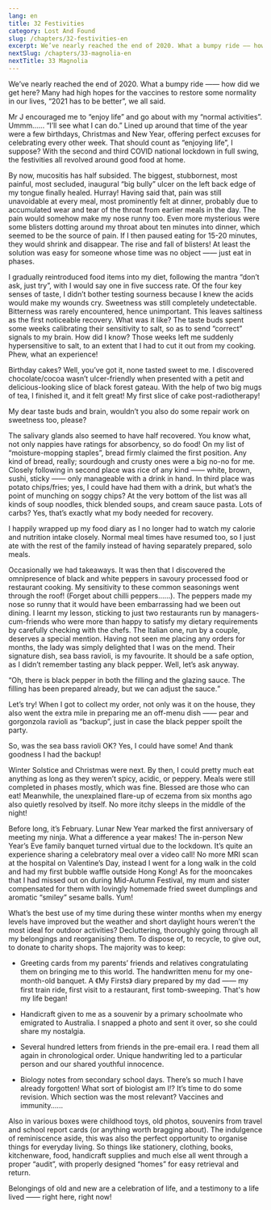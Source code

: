 ```yaml
---
lang: en
title: 32 Festivities
category: Lost And Found
slug: /chapters/32-festivities-en
excerpt: We’ve nearly reached the end of 2020. What a bumpy ride —— how did we get here? Many had high hopes for the vaccines to restore some normality in our lives
nextSlug: /chapters/33-magnolia-en
nextTitle: 33 Magnolia
---
```


We’ve nearly reached the end of 2020. What a bumpy ride —— how did we get here? Many had high hopes for the vaccines to restore some normality in our lives, “2021 has to be better”, we all said.

Mr J encouraged me to “enjoy life” and go about with my “normal activities”. Ummm...... “I’ll see what I can do.” Lined up around that time of the year were a few birthdays, Christmas and New Year, offering perfect excuses for celebrating every other week. That should count as “enjoying life”, I suppose? With the second and third COVID national lockdown in full swing, the festivities all revolved around good food at home.

By now, mucositis has half subsided. The biggest, stubbornest, most painful, most secluded, inaugural “big bully” ulcer on the left back edge of my tongue finally healed. Hurray! Having said that, pain was still unavoidable at every meal, most prominently felt at dinner, probably due to accumulated wear and tear of the throat from earlier meals in the day. The pain would somehow make my nose runny too. Even more mysterious were some blisters dotting around my throat about ten minutes into dinner, which seemed to be the source of pain. If I then paused eating for 15-20 minutes, they would shrink and disappear. The rise and fall of blisters! At least the solution was easy for someone whose time was no object —— just eat in phases.

I gradually reintroduced food items into my diet, following the mantra “don’t ask, just try”, with I would say one in five success rate. Of the four key senses of taste, I didn’t bother testing sourness because I knew the acids would make my wounds cry. Sweetness was still completely undetectable. Bitterness was rarely encountered, hence unimportant. This leaves saltiness as the first noticeable recovery. What was it like? The taste buds spent some weeks calibrating their sensitivity to salt, so as to send “correct” signals to my brain. How did I know? Those weeks left me suddenly hypersensitive to salt, to an extent that I had to cut it out from my cooking. Phew, what an experience!

Birthday cakes? Well, you’ve got it, none tasted sweet to me. I discovered chocolate/cocoa wasn’t ulcer-friendly when presented with a petit and delicious-looking slice of black forest gateau. With the help of two big mugs of tea, I finished it, and it felt great! My first slice of cake post-radiotherapy!

My dear taste buds and brain, wouldn’t you also do some repair work on sweetness too, please?

The salivary glands also seemed to have half recovered. You know what, not only nappies have ratings for absorbency, so do food! On my list of “moisture-mopping staples”, bread firmly claimed the first position. Any kind of bread, really; sourdough and crusty ones were a big no-no for me. Closely following in second place was rice of any kind —— white, brown, sushi, sticky —— only manageable with a drink in hand. In third place was potato chips/fries; yes, I could have had them with a drink, but what’s the point of munching on soggy chips? At the very bottom of the list was all kinds of soup noodles, thick blended soups, and cream sauce pasta. Lots of carbs? Yes, that’s exactly what my body needed for recovery.

I happily wrapped up my food diary as I no longer had to watch my calorie and nutrition intake closely. Normal meal times have resumed too, so I just ate with the rest of the family instead of having separately prepared, solo meals.

Occasionally we had takeaways. It was then that I discovered the omnipresence of black and white peppers in savoury processed food or restaurant cooking. My sensitivity to these common seasonings went through the roof! (Forget about chilli peppers......). The peppers made my nose so runny that it would have been embarrassing had we been out dining. I learnt my lesson, sticking to just two restaurants run by managers-cum-friends who were more than happy to satisfy my dietary requirements by carefully checking with the chefs. The Italian one, run by a couple, deserves a special mention. Having not seen me placing any orders for months, the lady was simply delighted that I was on the mend. Their signature dish, sea bass ravioli, is my favourite. It should be a safe option, as I didn’t remember tasting any black pepper. Well, let’s ask anyway.

<q>Oh, there is black pepper in both the filling and the glazing sauce. The filling has been prepared already, but we can adjust the sauce.

Let’s try! When I got to collect my order, not only was it on the house, they also went the extra mile in preparing me an off-menu dish —— pear and gorgonzola ravioli as “backup”, just in case the black pepper spoilt the party.

So, was the sea bass ravioli OK? Yes, I could have some! And thank goodness I had the backup!

Winter Solstice and Christmas were next. By then, I could pretty much eat anything as long as they weren’t spicy, acidic, or peppery. Meals were still completed in phases mostly, which was fine. Blessed are those who can eat! Meanwhile, the unexplained flare-up of eczema from six months ago also quietly resolved by itself. No more itchy sleeps in the middle of the night! 

Before long, it’s February. Lunar New Year marked the first anniversary of meeting my ninja. What a difference a year makes! The in-person New Year’s Eve family banquet turned virtual due to the lockdown. It’s quite an experience sharing a celebratory meal over a video call! No more MRI scan at the hospital on Valentine’s Day, instead I went for a long walk in the cold and had my first bubble waffle outside Hong Kong! As for the mooncakes that I had missed out on during Mid-Autumn Festival, my mum and sister compensated for them with lovingly homemade fried sweet dumplings and aromatic “smiley” sesame balls. Yum!

What’s the best use of my time during these winter months when my energy levels have improved but the weather and short daylight hours weren’t the most ideal for outdoor activities? Decluttering, thoroughly going through all my belongings and reorganising them. To dispose of, to recycle, to give out, to donate to charity shops. The majority was to keep:

- Greeting cards from my parents’ friends and relatives congratulating them on bringing me to this world. The handwritten menu for my one-month-old banquet. A 《My Firsts》 diary prepared by my dad —— my first train ride, first visit to a restaurant, first tomb-sweeping. That's how my life began!

- Handicraft given to me as a souvenir by a primary schoolmate who emigrated to Australia. I snapped a photo and sent it over, so she could share my nostalgia.

- Several hundred letters from friends in the pre-email era. I read them all again in chronological order. Unique handwriting led to a particular person and our shared youthful innocence.

- Biology notes from secondary school days. There’s so much I have already forgotten! What sort of biologist am I!? It’s time to do some revision. Which section was the most relevant? Vaccines and immunity......

Also in various boxes were childhood toys, old photos, souvenirs from travel and school report cards (or anything worth bragging about). The indulgence of reminiscence aside, this was also the perfect opportunity to organise things for everyday living. So things like stationery, clothing, books, kitchenware, food, handicraft supplies and much else all went through a proper “audit”, with properly designed “homes” for easy retrieval and return.

Belongings of old and new are a celebration of life, and a testimony to a life lived —— right here, right now!
